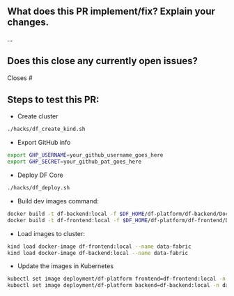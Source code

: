 ## What does this PR implement/fix? Explain your changes.

...

## Does this close any currently open issues?

Closes #<PR>

## Steps to test this PR:

- Create cluster

```bash
./hacks/df_create_kind.sh
```

- Export GitHub info

```bash
export GHP_USERNAME=your_github_username_goes_here
export GHP_SECRET=your_github_pat_goes_here
```

- Deploy DF Core

```bash
./hacks/df_deploy.sh
```

- Build dev images command:

```bash
docker build -t df-backend:local -f $DF_HOME/df-platform/df-backend/Dockerfile $DF_HOME/df-platform/df-backend
docker build -t df-frontend:local -f $DF_HOME/df-platform/df-frontend/Dockerfile $DF_HOME/df-platform/df-frontend
```

- Load images to cluster:

```bash
kind load docker-image df-frontend:local --name data-fabric
kind load docker-image df-backend:local --name data-fabric
```

- Update the images in Kubernetes

```bash
kubectl set image deployment/df-platform frontend=df-frontend:local -n data-fabric
kubectl set image deployment/df-platform backend=df-backend:local -n data-fabric
```